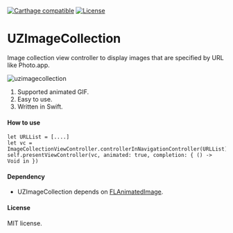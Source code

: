 [![Carthage compatible](https://img.shields.io/badge/Carthage-compatible-4BC51D.svg?style=flat)](https://github.com/Carthage/Carthage)
[![License](https://img.shields.io/cocoapods/l/reddift.svg?style=flat)](http://cocoadocs.org/docsets/UZImageCollection)

# UZImageCollection

Image collection view controller to display images that are specified by URL like Photo.app.

![uzimagecollection](https://cloud.githubusercontent.com/assets/33768/8720260/9977a5b8-2bec-11e5-9560-a296eb2ed12c.gif)

1. Supported animated GIF.
2. Easy to use.
3. Written in Swift.

#### How to use
```
let URLList = [....]
let vc = ImageCollectionViewController.controllerInNavigationController(URLList)
self.presentViewController(vc, animated: true, completion: { () -> Void in })
```

#### Dependency
 * UZImageCollection depends on [FLAnimatedImage](https://github.com/Flipboard/FLAnimatedImage).

#### License
MIT license.